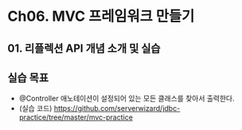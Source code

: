 # Ch06. MVC 프레임워크 만들기
## 01. 리플렉션 API 개념 소개 및 실습

## 실습 목표
- @Controller 애노테이션이 설정되어 있는 모든 클래스를 찾아서 출력한다.
- (실습 코드) https://github.com/serverwizard/jdbc-practice/tree/master/mvc-practice

